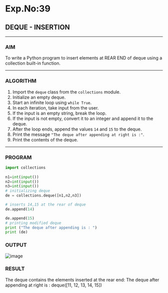 # Exp.No:39  
## DEQUE - INSERTION

---

### AIM  
To write a Python program to insert elements at REAR END of deque using a collection built-in function.

---

### ALGORITHM  

1. Import the `deque` class from the `collections` module.  
2. Initialize an empty deque.  
3. Start an infinite loop using `while True`.  
4. In each iteration, take input from the user.  
5. If the input is an empty string, break the loop.  
6. If the input is not empty, convert it to an integer and append it to the deque.  
7. After the loop ends, append the values `14` and `15` to the deque.  
8. Print the message `"The deque after appending at right is :"`.  
9. Print the contents of the deque.  

---

### PROGRAM  

```python
import collections
  
n1=int(input())
n2=int(input())
n3=int(input())
# initializing deque
de = collections.deque([n1,n2,n3])

# inserts 14,15 at the rear of deque
de.append(14)

de.append(15)
# printing modified deque
print ("The deque after appending is : ")
print (de)

```

### OUTPUT

![image](https://github.com/user-attachments/assets/9ba6aa06-51a4-4315-a95b-602c90c02d99)



### RESULT

The deque contains the elements inserted at the rear end: The deque after appending at right is : deque([11, 12, 13, 14, 15])
